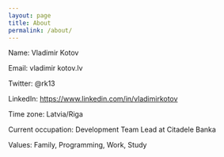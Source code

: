```yaml
---
layout: page
title: About
permalink: /about/
---
```


Name: Vladimir Kotov

Email: vladimir kotov.lv

Twitter: @rk13

LinkedIn: https://www.linkedin.com/in/vladimirkotov

Time zone: Latvia/Riga

Current occupation: Development Team Lead at Citadele Banka

Values: Family, Programming, Work, Study
